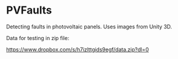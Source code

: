 # PVFaults
Detecting faults in photovoltaic panels. Uses images from Unity 3D.


Data for testing in zip file:

https://www.dropbox.com/s/h7izlttgids9egf/data.zip?dl=0
